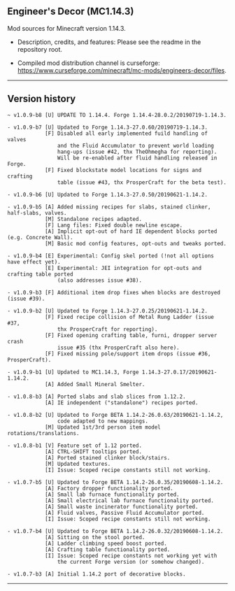 
## Engineer's Decor (MC1.14.3)

Mod sources for Minecraft version 1.14.3.

- Description, credits, and features: Please see the readme in the repository root.

- Compiled mod distribution channel is curseforge: https://www.curseforge.com/minecraft/mc-mods/engineers-decor/files.

----
## Version history

    ~ v1.0.9-b8 [U] UPDATE TO 1.14.4. Forge 1.14.4-28.0.2/20190719-1.14.3.

    - v1.0.9-b7 [U] Updated to Forge 1.14.3-27.0.60/20190719-1.14.3.
                [F] Disabled all early implemented fuild handling of valves
                    and the Fluid Accumulator to prevent world loading
                    hang-ups (issue #42, thx TheOhmegha for reporting).
                    Will be re-enabled after fluid handling released in Forge.
                [F] Fixed blockstate model locations for signs and crafting
                    table (issue #43, thx ProsperCraft for the beta test).

    - v1.0.9-b6 [U] Updated to Forge 1.14.3-27.0.50/20190621-1.14.2.

    - v1.0.9-b5 [A] Added missing recipes for slabs, stained clinker, half-slabs, valves.
                [M] Standalone recipes adapted.
                [F] Lang files: Fixed double newline escape.
                [A] Implicit opt-out of hard IE dependent blocks ported (e.g. Concrete Wall).
                [M] Basic mod config features, opt-outs and tweaks ported.

    - v1.0.9-b4 [E] Experimental: Config skel ported (!not all options have effect yet).
                [E] Experimental: JEI integration for opt-outs and crafting table ported
                    (also addresses issue #38).

    - v1.0.9-b3 [F] Additional item drop fixes when blocks are destroyed (issue #39).

    - v1.0.9-b2 [U] Updated to Forge 1.14.3-27.0.25/20190621-1.14.2.
                [F] Fixed recipe collision of Metal Rung Ladder (issue #37,
                    thx ProsperCraft for reporting).
                [F] Fixed opening crafting table, furni, dropper server crash
                    issue #35 (thx ProsperCraft also here).
                [F] Fixed missing pole/support item drops (issue #36, ProsperCraft).

    - v1.0.9-b1 [U] Updated to MC1.14.3, Forge 1.14.3-27.0.17/20190621-1.14.2.
                [A] Added Small Mineral Smelter.

    - v1.0.8-b3 [A] Ported slabs and slab slices from 1.12.2.
                [A] IE independent ("standalone") recipes ported.

    - v1.0.8-b2 [U] Updated to Forge BETA 1.14.2-26.0.63/20190621-1.14.2,
                    code adapted to new mappings.
                [M] Updated 1st/3rd person item model rotations/translations.

    - v1.0.8-b1 [V] Feature set of 1.12 ported.
                [A] CTRL-SHIFT tooltips ported.
                [A] Ported stained clinker block/stairs.
                [M] Updated textures.
                [I] Issue: Scoped recipe constants still not working.

    - v1.0.7-b5 [U] Updated to Forge BETA 1.14.2-26.0.35/20190608-1.14.2.
                [A] Factory dropper functionality ported.
                [A] Small lab furnace functionality ported.
                [A] Small electrical lab furnace functionality ported.
                [A] Small waste incinerator functionality ported.
                [A] Fluid valves, Passive Fluid Accumulator ported.
                [I] Issue: Scoped recipe constants still not working.

    - v1.0.7-b4 [U] Updated to Forge BETA 1.14.2-26.0.32/20190608-1.14.2.
                [A] Sitting on the stool ported.
                [A] Ladder climbing speed boost ported.
                [A] Crafting table functionality ported.
                [I] Issue: Scoped recipe constants not working yet with
                    the current Forge version (or somehow changed).

    - v1.0.7-b3 [A] Initial 1.14.2 port of decorative blocks.

----
